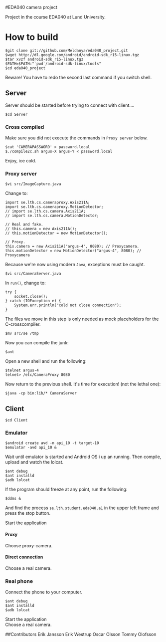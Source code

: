 #EDA040 camera project
 
Project in the course EDA040 at Lund University.


# How to build
	$git clone git://github.com/Meldanya/eda040_project.git
	$wget http://dl.google.com/android/android-sdk_r15-linux.tgz
	$tar xvzf android-sdk_r15-linux.tgz
	$PATH=$PATH:"`pwd`/android-sdk-linux/tools"
	$cd eda040_project

Beware! You have to redo the second last command if you switch shell.
## Server
Server should be started before trying to connect with client....

	$cd Server

### Cross compiled
Make sure you did not execute the commands in `Proxy server` below.

	$cat 'CAMERAPASSWORD' > password.local
	$./compile2c.sh argus-X argus-Y < password.local

Enjoy, ice cold.

### Proxy server
	$vi src/ImageCapture.java

Change to:

	import se.lth.cs.cameraproxy.Axis211A;
	import se.lth.cs.cameraproxy.MotionDetector;
	// import se.lth.cs.camera.Axis211A;
	// import se.lth.cs.camera.MotionDetector;

	// Real and fake.
	// this.camera = new Axis211A(); 
	// this.motionDetector = new MotionDetector();

	// Proxy.
	this.camera = new Axis211A("argus-4", 8080); // Proxycamera.
	this.motionDetector = new MotionDetector("argus-4", 8080); // Proxycamera

Because we're now using modern `Java`, exceptions must be caught.

	$vi src/CameraServer.java

In `run()`, change to:

	try {
		socket.close();
	} catch (IOException e) {
		System.err.println("cold not close connection");
	}	

The files we move in this step is only needed as mock placeholders for
the C-crosscompiler.

	$mv src/se /tmp

Now you can compile the junk:

	$ant

Open a new shell and run the following:

	$telnet argus-4
	telnet> /etc/CameraProxy 8080

Now return to the previous shell. It's time for execution! (not the lethal one):

	$java -cp bin:lib/* CameraServer

## Client
	$cd Client
### Emulator
	$android create avd -n api_10 -t target-10
	$emulator -avd api_10 &

Wait until emulator is started and Android OS i up an running. Then compile, upload and watch the lolcat.

	$ant debug
	$ant installd
	$adb lolcat

If the program should freeze at any point, run the following:

	$ddms &

And find the process `se.lth.student.eda040.a1` in the upper left frame
and press the stop button.

Start the application	
#### Proxy
Choose proxy-camera.
#### Direct connection
Choose a real camera.
	
### Real phone
Connect the phone to your computer.

	$ant debug
	$ant installd
	$adb lolcat

Start the application	
Choose a real camera.

##Contributors
Erik Jansson
Erik Westrup
Oscar Olsson
Tommy Olofsson
